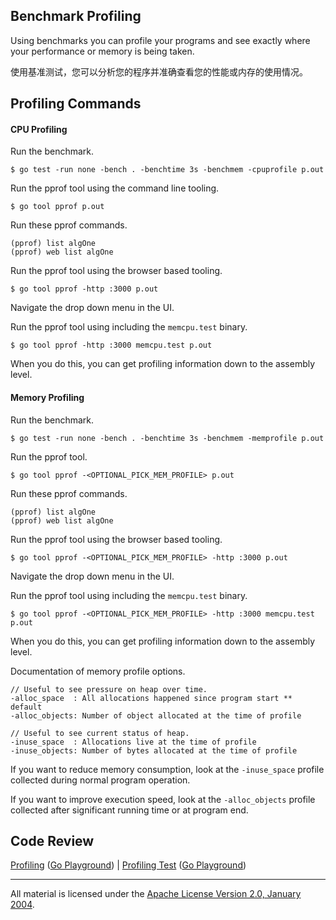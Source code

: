 ## Benchmark Profiling

Using benchmarks you can profile your programs and see exactly where your performance or memory is being taken.

使用基准测试，您可以分析您的程序并准确查看您的性能或内存的使用情况。

## Profiling Commands

#### CPU Profiling

Run the benchmark.

    $ go test -run none -bench . -benchtime 3s -benchmem -cpuprofile p.out

Run the pprof tool using the command line tooling.

    $ go tool pprof p.out

Run these pprof commands.

    (pprof) list algOne
    (pprof) web list algOne

Run the pprof tool using the browser based tooling.

    $ go tool pprof -http :3000 p.out

Navigate the drop down menu in the UI.

Run the pprof tool using including the `memcpu.test` binary.

    $ go tool pprof -http :3000 memcpu.test p.out

When you do this, you can get profiling information down to the assembly level.

#### Memory Profiling

Run the benchmark.

    $ go test -run none -bench . -benchtime 3s -benchmem -memprofile p.out

Run the pprof tool.

    $ go tool pprof -<OPTIONAL_PICK_MEM_PROFILE> p.out

Run these pprof commands.

    (pprof) list algOne
    (pprof) web list algOne

Run the pprof tool using the browser based tooling.

    $ go tool pprof -<OPTIONAL_PICK_MEM_PROFILE> -http :3000 p.out

Navigate the drop down menu in the UI.

Run the pprof tool using including the `memcpu.test` binary.

    $ go tool pprof -<OPTIONAL_PICK_MEM_PROFILE> -http :3000 memcpu.test p.out

When you do this, you can get profiling information down to the assembly level.

Documentation of memory profile options.

    // Useful to see pressure on heap over time.
	-alloc_space  : All allocations happened since program start ** default
	-alloc_objects: Number of object allocated at the time of profile

    // Useful to see current status of heap.
	-inuse_space  : Allocations live at the time of profile
	-inuse_objects: Number of bytes allocated at the time of profile

If you want to reduce memory consumption, look at the `-inuse_space` profile collected during normal program operation.

If you want to improve execution speed, look at the `-alloc_objects` profile collected after significant running time or at program end.

## Code Review

[Profiling](stream.go) ([Go Playground](https://play.golang.org/p/Cm92cvurEnE)) |
[Profiling Test](stream_test.go) ([Go Playground](https://play.golang.org/p/9xzn4zOeviO))
___
All material is licensed under the [Apache License Version 2.0, January 2004](http://www.apache.org/licenses/LICENSE-2.0).

